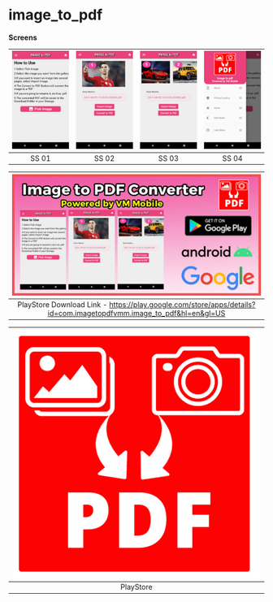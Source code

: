 # image_to_pdf

**Screens**

| ![](demo/ss1.jpg) | ![](demo/ss2.jpg) | ![](demo/ss3.jpg) | ![](demo/ss4.jpg) | 
| :-------------: | :-------------:  | :-------------:  | :-------------:  | 
|     SS 01     |    SS 02   |    SS 03     |     SS 04       |  

 
| ![](demo/Grapic%20Screen.jpg) |
| :-------------: | 
| PlayStore Download Link - https://play.google.com/store/apps/details?id=com.imagetopdfvmm.image_to_pdf&hl=en&gl=US   |   


| ![](demo/PlayStore%20Icon.png) |
| :-------------: | 
|     PlayStore     |  
